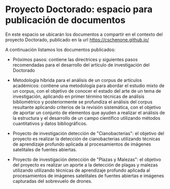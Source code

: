 # Proyecto Doctorado: espacio para publicación de documentos

En este espacio se ubicarán los documentos a compartir en el contexto del proyecto Doctorado, publicado en la url https://cschenone.github.io/

A continuación listamos los documentos publicados:

* Próximos pasos: contiene las directrices y siguientes pasos recomendadas para el desarrollo del artículo de investigación del Doctorado

* Metodología híbrida para el análisis de un corpus de artículos académicos: contiene una metodología para abordar el estudio mixto de un corpus, con el objetivo de conocer el estado del arte de un tema de investigación, aplicando en primer término técnicas de análisis bibliométrico y posteriormente se profundiza el análisis del corpus resultante aplicando criterios de la revisión sistemática, con el objetivo de aportar un conjunto de elementos que ayuden a realizar el análisis de la estructura y el desarrollo de un campo científico utilizando métodos cuantitativos y datos bibliográficos.

* Proyecto de investigación detección de "Cianobacterias": el objetivo del proyecto es realizar la detección de cianobacterias utilizando técnicas de aprendizaje profundo aplicada al procesamientos de imágenes satelitales de fuentes abiertas. 

* Proyecto de investigación detección de "Plazas y Malezas":  el objetivo del proyecto es realizar un aporte a la detección de plagas y malezas utilizando utilizando técnicas de aprendizaje profundo aplicada al procesamientos de imágenes satelitales de fuentes abiertas e imágenes capturadas del sobrevuelo de drones.


